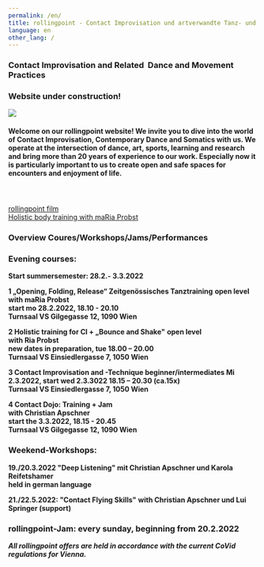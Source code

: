 ```yaml
---
permalink: /en/
title: rollingpoint - Contact Improvisation und artverwandte Tanz- und Bewegungsformen
language: en
other_lang: /
---
```

### Contact Improvisation and Related  Dance and Movement Practices

### **Website under construction!**

![](/assets/uploads/dsc_1901_klein.jpg)

#### Welcome on our rollingpoint website! We invite you to dive into the world of Contact Improvisation, Contemporary Dance and Somatics with us. We operate at the intersection of dance, art, sports, learning and research and bring more than 20 years of experience to our work. Especially now it is particularly important to us to create open and safe spaces for encounters and enjoyment of life.

#### &nbsp;

<div class="imglink"><a target="_blank" href="https://www.youtube.com/embed/kp3DqzN1Ldo"><img src="/assets/uploads/video_vorschau_rollingpoint.png" alt="" /><div>rollingpoint film</div></a></div>

<div class="imglink"><a target="_blank" href="https://www.youtube.com/embed/6A5otnVZAg4"><img src="/assets/uploads/video_vorschau_maria.png" alt="" /><div>Holistic body training with maRia Probst</div></a></div>

### Overview Coures/Workshops/Jams/Performances

### Evening courses:

**Start summersemester: 28.2.- 3.3.2022**

**1 „Opening, Folding, Release“ Zeitgenössisches Tanztraining** **open level**\
**with maRia Probst**  \
**start mo 28.2.2022, 18.10 - 20.10**\
**Turnsaal VS Gilgegasse 12, 1090 Wien**

**2 Holistic training for CI + „Bounce and Shake"**  **open level**\
**with Ria Probst**\
**new dates in preparation, tue 18.00 – 20.00**\
**Turnsaal VS Einsiedlergasse 7, 1050 Wien**

**3 Contact Improvisation and -Technique beginner/intermediates Mi 2.3.2022, start wed 2.3.3022 18.15 – 20.30 (ca.15x)\
Turnsaal VS Einsiedlergasse 7, 1050 Wien**

**4 Contact Dojo: Training + Jam**\
**with Christian Apschner**\
**start the 3.3.2022, 18.15 - 20.45**\
**Turnsaal VS Gilgegasse 12, 1090 Wien**

### Weekend-Workshops:

**19./20.3.2022 "Deep Listening" mit Christian Apschner und Karola Reifetshamer**\
**held in german language**

**21./22.5.2022: "Contact Flying Skills"** **with Christian Apschner und Lui Springer (support)**

### **rollingpoint-Jam: every sunday, beginning from 20.2.2022**

***All rollingpoint offers are held in accordance with the current CoVid regulations for Vienna.***

&nbsp;